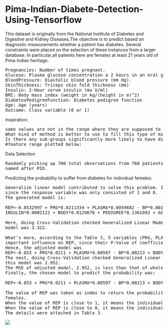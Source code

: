 # Pima-Indian-Diabete-Detection-Using-Tensorflow

This dataset is originally from the National Institute of Diabetes and Digestive and Kidney Diseases.The objective is to predict based on diagnostic measurements whether a patient has diabetes.
Several constraints were placed on the selection of these instances from a larger database. In particular,all patients here are females at least 21 years old of Pima Indian heritage.

<pre>Pregnancies: Number of times pregnant.
Glucose: Plasma glucose concentration a 2 hours in an oral glucose tolerance test.
BloodPressure: Diastolic blood pressure (mm Hg).
SkinThickness: Triceps skin fold thickness (mm)
Insulin: 2-Hour serum insulin (mu U/ml)
BMI: Body mass index (weight in kg/(height in m)^2)
DiabetesPedigreeFunction: Diabetes pedigree function
Age: Age (years)
Outcome: Class variable (0 or 1)
</pre>
Inspiration:
<pre>some values are not in the range where they are supposed to be, should be treated as missing value.
What kind of method is better to use to fill this type of missing value? How further clasification will be like?
Is there any sub-groups significantly more likely to have diabetes?
#feature range plotted below:
</pre>
Data Selection
<pre>Randomly picking up 700 total observations from 768 patients was finished in R. The new dataset was
named after PID.
</pre>
Predicting the probability to suffer from diabetes for individual females:
<pre>Generalize linear model contributed to solve this problem. In the glm, the binomial family was chosen,
since the response variable was only consisted of 1 and 0.
The generated model is:

REP=-0.8532997 + PRG*0.0211334 + PLASMA*0.0059682 - BP*0.0021338 + THICK*0.0005073 -
INSULIN*0.0002122 + BODY*0.0129676 + PEDIGREE*0.1361092 + AGE*0.0024004.

Here, doing Cross-Validation checked Generalized Linear Model. The MSE (mean square of error) of this
model was 3.322.

What’s more, according to the Table 3, 5 variables (PRG, PLASMA, BP, BODY and PEDIGREE) had an
important influence on REP, since their P-Value of coefficient < 0.05.
Hence, the adjusted model was
REP=-0.853 + PRG*0.0211 + PLASMA*0.00597 - BP*0.00213 + BODY*0.0130 + PEDIGREE*0.136
The next, doing Cross-Validation checked Generalized Linear Model. The MSE (mean square of error) of
this model was 2.952.
The MSE of adjusted model, 2.952, is less than that of whole model, 3.322.
Finally, the chosen model to predict the probability was:

REP=-0.853 + PRG*0.0211 + PLASMA*0.00597 - BP*0.00213 + BODY*0.0130 + PEDIGREE*0.136

The value of REP was taken as index to return the probability of suffering from diabetes for individual
females.
When the value of REP is close to 1, it means the individual female has higher probability to have diabetes.
When the value of REP is close to 0, it means the individual female has a healthy physical body.
The details were attached in Table 3.
</pre>
![](image/C:\Users\Shubham\Desktop)

